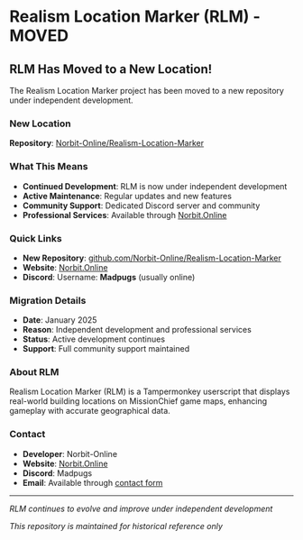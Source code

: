 # Realism Location Marker (RLM) - MOVED

##  RLM Has Moved to a New Location!

The Realism Location Marker project has been moved to a new repository under independent development.

###  New Location
**Repository**: [Norbit-Online/Realism-Location-Marker](https://github.com/Norbit-Online/Realism-Location-Marker)

###  What This Means
- **Continued Development**: RLM is now under independent development
- **Active Maintenance**: Regular updates and new features
- **Community Support**: Dedicated Discord server and community
- **Professional Services**: Available through [Norbit.Online](https://norbit.online/)

###  Quick Links
- **New Repository**: [github.com/Norbit-Online/Realism-Location-Marker](https://github.com/Norbit-Online/Realism-Location-Marker)
- **Website**: [Norbit.Online](https://norbit.online/)
- **Discord**: Username: **Madpugs** (usually online)

###  Migration Details
- **Date**: January 2025
- **Reason**: Independent development and professional services
- **Status**: Active development continues
- **Support**: Full community support maintained

###  About RLM
Realism Location Marker (RLM) is a Tampermonkey userscript that displays real-world building locations on MissionChief game maps, enhancing gameplay with accurate geographical data.

###  Contact
- **Developer**: Norbit-Online
- **Website**: [Norbit.Online](https://norbit.online/)
- **Discord**: Madpugs
- **Email**: Available through [contact form](https://norbit.online/)

---
*RLM continues to evolve and improve under independent development* 

*This repository is maintained for historical reference only*
